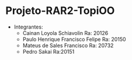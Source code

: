 # Projeto-RAR2-TopiOO

* Integrantes:
  * Cainan Loyola Schiavolin Ra: 20126
  * Paulo Henrique Francisco Felipe Ra: 20150
  * Mateus de Sales Francisco Ra: 20732
  * Pedro Sakai Ra:20151
